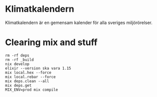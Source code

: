 # Klimatkalendern
Klimatkalendern är en gemensam kalender för alla sveriges miljörörelser.

# Clearing mix and stuff

```
rm -rf deps
rm -rf _build
nix develop
elixir --version ska vara 1.15
mix local.hex --force
mix local.rebar --force
mix deps.clean --all
mix deps.get
MIX_ENV=prod mix compile
```
